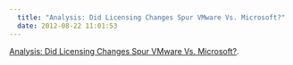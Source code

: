 ```yaml
---
  title: "Analysis: Did Licensing Changes Spur VMware Vs. Microsoft?"
  date: 2012-08-22 11:01:53
---
```


[Analysis: Did Licensing Changes Spur VMware Vs. Microsoft?](http://www.crn.com/news/virtualization/240005953/analysis-did-licensing-changes-spur-vmware-vs-microsoft.htm).
